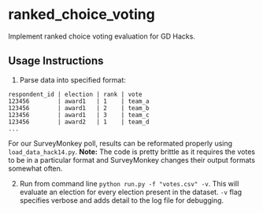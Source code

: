 # ranked_choice_voting
Implement ranked choice voting evaluation for GD Hacks.

## Usage Instructions
1. Parse data into specified format:
```
respondent_id | election | rank | vote
123456        | award1   | 1    | team_a
123456        | award1   | 2    | team_b
123456        | award1   | 3    | team_c
123456        | award2   | 1    | team_d
...
```

For our SurveyMonkey poll, results can be reformated properly using `load_data_hack14.py`. **Note:** The code is pretty brittle as it requires the votes to be in a particular format and SurveyMonkey changes their output formats somewhat often.

2. Run from command line `python run.py -f "votes.csv" -v`. This will evaluate an election for every election present in the dataset. `-v` flag specifies verbose and adds detail to the log file for debugging.
